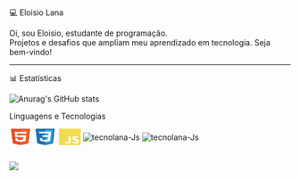 💻 Eloisio Lana 


<p>Oi, sou Eloisio, estudante de programação.
<br>Projetos e desafios que ampliam meu aprendizado em tecnologia.
Seja bem-vindo! 
<hr>

📊 Estatísticas

![Anurag's GitHub stats](https://github-readme-stats.vercel.app/api?username=tecnolana&show_icons=true&theme=radical) 



 Linguagens e Tecnologias

<div style="display: inline_block">



  <img align="center" alt="tecnolana-HTML" height="30" width="40" src="https://raw.githubusercontent.com/devicons/devicon/master/icons/html5/html5-original.svg">
  <img align="center" alt="tecnolana-CSS" height="30" width="40" src="https://raw.githubusercontent.com/devicons/devicon/master/icons/css3/css3-original.svg">
  <img align="center" alt="tecnolana-Js" height="30" width="40" src="https://raw.githubusercontent.com/devicons/devicon/master/icons/javascript/javascript-plain.svg">
  <img align="center" alt="tecnolana-Js" height="35" width="35" src="https://user-images.githubusercontent.com/25181517/183897015-94a058a6-b86e-4e42-a37f-bf92061753e5.png">
  <img align="center" alt="tecnolana-Js" height="35" width="35" src="https://user-images.githubusercontent.com/25181517/192108372-f71d70ac-7ae6-4c0d-8395-51d8870c2ef0.png">
  

</div>


  ##

 <div> 
    <a href="https://instagram.com/tecnolana.com.br" target="_blank"><img src="https://img.shields.io/badge/-Instagram-%23E4405F?style=for-the-badge&logo=instagram&logoColor=white" target="_blank"></a>
 
   
</div>
